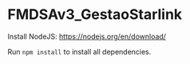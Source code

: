# FMDSAv3_GestaoStarlink
Install NodeJS:
https://nodejs.org/en/download/

Run ```npm install``` to install all dependencies.